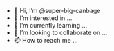 - 👋 Hi, I’m @super-big-canbage
- 👀 I’m interested in ...
- 🌱 I’m currently learning ...
- 💞️ I’m looking to collaborate on ...
- 📫 How to reach me ...

<!---
super-big-canbage/super-big-canbage is a ✨ special ✨ repository because its `README.md` (this file) appears on your GitHub profile.
You can click the Preview link to take a look at your changes.
--->
